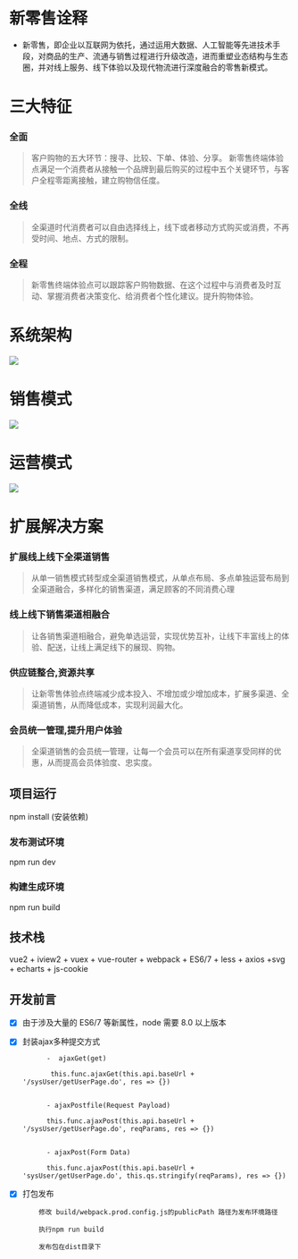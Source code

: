 # 新零售诠释 #
- 新零售，即企业以互联网为依托，通过运用大数据、人工智能等先进技术手段，对商品的生产、流通与销售过程进行升级改造，进而重塑业态结构与生态圈，并对线上服务、线下体验以及现代物流进行深度融合的零售新模式。

# 三大特征 #
### 全面
>  客户购物的五大环节：搜寻、比较、下单、体验、分享。
> 新零售终端体验点满足一个消费者从接触一个品牌到最后购买的过程中五个关键环节，与客户全程零距离接触，建立购物信任度。
### 全线
>  全渠道时代消费者可以自由选择线上，线下或者移动方式购买或消费，不再受时间、地点、方式的限制。

### 全程
>  新零售终端体验点可以跟踪客户购物数据、在这个过程中与消费者及时互动、掌握消费者决策变化、给消费者个性化建议。提升购物体验。



# 系统架构 #

![](https://raw.githubusercontent.com/cinoliu/Promotion-engine/master/img/structure.png) 


# 销售模式 #
![](https://raw.githubusercontent.com/cinoliu/Promotion-engine/master/img/Sales.png) 


# 运营模式 #

![](https://raw.githubusercontent.com/cinoliu/Promotion-engine/master/img/Operation.png) 


# 扩展解决方案 #

### 扩展线上线下全渠道销售
> 从单一销售模式转型成全渠道销售模式，从单点布局、多点单独运营布局到全渠道融合，多样化的销售渠道，满足顾客的不同消费心理 

### 线上线下销售渠道相融合
> 让各销售渠道相融合，避免单选运营，实现优势互补，让线下丰富线上的体验、配送，让线上满足线下的展现、购物。 

### 供应链整合,资源共享
> 让新零售体验点终端减少成本投入、不增加或少增加成本，扩展多渠道、全渠道销售，从而降低成本，实现利润最大化。

### 会员统一管理,提升用户体验
> 全渠道销售的会员统一管理，让每一个会员可以在所有渠道享受同样的优惠，从而提高会员体验度、忠实度。




## 项目运行 ##
npm install  (安装依赖)

### 发布测试环境

npm run dev 

### 构建生成环境

npm run build 



## 技术栈

vue2 +  iview2 + vuex + vue-router + webpack + ES6/7 + less + axios +svg + echarts + js-cookie


## 开发前言 ##

- [x] 由于涉及大量的 ES6/7 等新属性，node 需要 8.0 以上版本

- [x] 封装ajax多种提交方式 

	
			-  ajaxGet(get)

			 this.func.ajaxGet(this.api.baseUrl + '/sysUser/getUserPage.do', res => {})
	
	
			- ajaxPostfile(Request Payload)

			this.func.ajaxPost(this.api.baseUrl + '/sysUser/getUserPage.do', reqParams, res => {})

	
			- ajaxPost(Form Data)

			this.func.ajaxPost(this.api.baseUrl + 'sysUser/getUserPage.do', this.qs.stringify(reqParams), res => {})



   
- [x]  打包发布

	  ```
		  修改 build/webpack.prod.config.js的publicPath 路径为发布环境路径

		  执行npm run build 

		  发布包在dist目录下

	  ```














